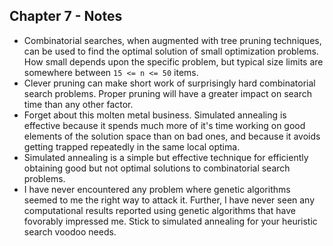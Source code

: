 ## Chapter 7 - Notes
- Combinatorial searches, when augmented with tree pruning techniques, can be used to find the optimal solution of small optimization problems. How small depends upon the specific problem, but typical size limits are somewhere between `15 <= n <= 50` items.
- Clever pruning can make short work of surprisingly hard combinatorial search problems. Proper pruning will have a greater impact on search time than any other factor.
- Forget about this molten metal business. Simulated annealing is effective because it spends much more of it's time working on good elements of the solution space than on bad ones, and because it avoids getting trapped repeatedly in the same local optima.
- Simulated annealing is a simple but effective technique for efficiently obtaining good but not optimal solutions to combinatorial search problems.
- I have never encountered any problem where genetic algorithms seemed to me the right way to attack it. Further, I have never seen any computational results reported using genetic algorithms that have fovorably impressed me. Stick to simulated annealing for your heuristic search voodoo needs.
